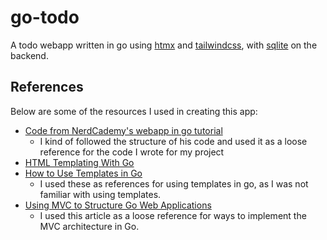 # go-todo
A todo webapp written in go using [htmx](https://htmx.org)
and [tailwindcss](https://tailwindcss.com/), 
with [sqlite](https://github.com/mattn/go-sqlite3)
on the backend.

## References
Below are some of the resources I used in creating this app:
- [Code from NerdCademy's webapp in go tutorial](https://github.com/NerdCademyDev/gophat)
  - I kind of followed the structure of his code and used it 
    as a loose reference for the code I wrote for my project
- [HTML Templating With Go](https://www.makeuseof.com/go-html-templating/)
- [How to Use Templates in Go](https://www.digitalocean.com/community/tutorials/how-to-use-templates-in-go)
  - I used these as references for using templates in go,
    as I was not familiar with using templates.
- [Using MVC to Structure Go Web Applications](https://www.calhoun.io/using-mvc-to-structure-go-web-applications/)
  - I used this article as a loose reference for ways to
    implement the MVC architecture in Go.
